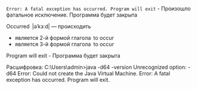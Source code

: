 `Error: A fatal exception has occurred. Program will exit` - Произошло фатальное исключение. Программа будет закрыта

Occurred |əˈkɜːd| — происходить
- является 2-й формой глагола to occur
- является 3-й формой глагола to occur

Program will exit - Программа будет закрыта

Расшифровка:
C:\Users\admin>java -d64 -version
Unrecognized option: -d64
Error: Could not create the Java Virtual Machine.
Error: A fatal exception has occurred. Program will exit.


